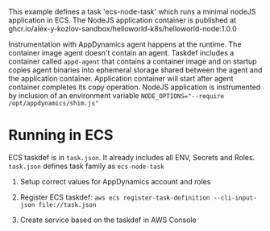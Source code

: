 <!--not to html-->


This example defines a task 'ecs-node-task' which runs a minimal nodeJS application in ECS.
The NodeJS application container is published at ghcr.io/alex-y-kozlov-sandbox/helloworld-k8s/helloworld-node:1.0.0

Instrumentation with AppDynamics agent happens at the runtime. The container image agent doesn't contain an agent.
Taskdef includes a container called `appd-agent` that contains a container image and on startup copies agent binaries into ephemeral storage shared between the agent and the application container.
Application container will start after agent container completes its copy operation.
NodeJS application is instrumented by inclusion of an environment variable ` NODE_OPTIONS="--require /opt/appdynamics/shim.js" `

# Running in ECS

ECS taskdef is in `task.json`.
It already includes all ENV, Secrets and Roles.
`task.json` defines task family as `ecs-node-task`

1. Setup correct values for AppDynamics account and roles

2. Register ECS taskdef:
`aws ecs register-task-definition --cli-input-json file://task.json`

3. Create service based on the taskdef in AWS Console
